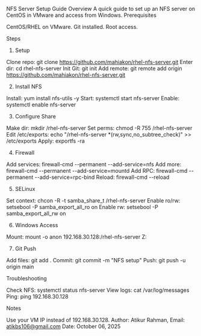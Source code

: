 NFS Server Setup Guide
Overview
A quick guide to set up an NFS server on CentOS in VMware and access from Windows.
Prerequisites

CentOS/RHEL on VMware.
Git installed.
Root access.

Steps
1. Setup

Clone repo: git clone https://github.com/mahiakon/rhel-nfs-server.git
Enter dir: cd rhel-nfs-server
Init Git: git init
Add remote: git remote add origin https://github.com/mahiakon/rhel-nfs-server.git

2. Install NFS

Install: yum install nfs-utils -y
Start: systemctl start nfs-server
Enable: systemctl enable nfs-server

3. Configure Share

Make dir: mkdir /rhel-nfs-server
Set perms: chmod -R 755 /rhel-nfs-server
Edit /etc/exports: echo "/rhel-nfs-server *(rw,sync,no_subtree_check)" >> /etc/exports
Apply: exportfs -ra

4. Firewall

Add services: firewall-cmd --permanent --add-service=nfs
Add more: firewall-cmd --permanent --add-service=mountd
Add RPC: firewall-cmd --permanent --add-service=rpc-bind
Reload: firewall-cmd --reload

5. SELinux

Set context: chcon -R -t samba_share_t /rhel-nfs-server
Enable ro/rw: setsebool -P samba_export_all_ro on
Enable rw: setsebool -P samba_export_all_rw on

6. Windows Access

Mount: mount -o anon 192.168.30.128:/rhel-nfs-server Z:

7. Git Push

Add files: git add .
Commit: git commit -m "NFS setup"
Push: git push -u origin main

Troubleshooting

Check NFS: systemctl status nfs-server
View logs: cat /var/log/messages
Ping: ping 192.168.30.128

Notes

Use your VM IP instead of 192.168.30.128.
Author: Atikur Rahman, Email: atikbs106@gmail.com
Date: October 06, 2025
